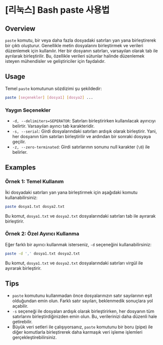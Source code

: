 # [리눅스] Bash paste 사용법

## Overview
`paste` komutu, bir veya daha fazla dosyadaki satırları yan yana birleştirerek bir çıktı oluşturur. Genellikle metin dosyalarını birleştirmek ve verileri düzenlemek için kullanılır. Her bir dosyanın satırları, varsayılan olarak tab ile ayrılarak birleştirilir. Bu, özellikle verileri sütunlar halinde düzenlemek isteyen mühendisler ve geliştiriciler için faydalıdır.

## Usage
Temel `paste` komutunun sözdizimi şu şekildedir:

```bash
paste [seçenekler] [dosya1] [dosya2] ...
```

### Yaygın Seçenekler
- `-d, --delimiters=SEPERATOR`: Satırları birleştirirken kullanılacak ayırıcıyı belirtir. Varsayılan ayırıcı tab karakteridir.
- `-s, --serial`: Girdi dosyalarındaki satırları ardışık olarak birleştirir. Yani, her dosyanın tüm satırları birleştirilir ve ardından bir sonraki dosyaya geçilir.
- `-z, --zero-terminated`: Girdi satırlarının sonunu null karakter (`\0`) ile belirler.

## Examples
### Örnek 1: Temel Kullanım
İki dosyadaki satırları yan yana birleştirmek için aşağıdaki komutu kullanabilirsiniz:

```bash
paste dosya1.txt dosya2.txt
```

Bu komut, `dosya1.txt` ve `dosya2.txt` dosyalarındaki satırları tab ile ayırarak birleştirir.

### Örnek 2: Özel Ayırıcı Kullanma
Eğer farklı bir ayırıcı kullanmak isterseniz, `-d` seçeneğini kullanabilirsiniz:

```bash
paste -d ',' dosya1.txt dosya2.txt
```

Bu komut, `dosya1.txt` ve `dosya2.txt` dosyalarındaki satırları virgül ile ayırarak birleştirir.

## Tips
- `paste` komutunu kullanmadan önce dosyalarınızın satır sayılarının eşit olduğundan emin olun. Farklı satır sayıları, beklenmedik sonuçlara yol açabilir.
- `-s` seçeneği ile dosyaları ardışık olarak birleştirirken, her dosyanın tüm satırlarını birleştirdiğinizden emin olun. Bu, verilerinizi daha düzenli hale getirebilir.
- Büyük veri setleri ile çalışıyorsanız, `paste` komutunu bir boru (pipe) ile diğer komutlarla birleştirerek daha karmaşık veri işleme işlemleri gerçekleştirebilirsiniz.